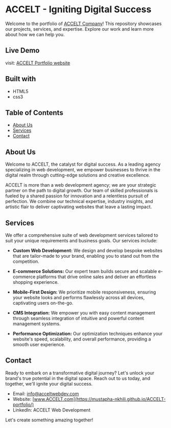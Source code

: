 
# ACCELT - Igniting Digital Success

Welcome to the portfolio of [ACCELT Company](https://mustapha-nkhili.github.io/ACCELT-portfolio/)! This repository showcases our projects, services, and expertise. Explore our work and learn more about how we can help you.

## Live Demo
visit: [ACCELT Portfolio website](https://mustapha-nkhili.github.io/ACCELT-portfolio/)

## Built with
- HTML5
- css3

## Table of Contents

- [About Us](#about-us)
- [Services](#services)
- [Contact](#contact)

## About Us

Welcome to ACCELT, the catalyst for digital success. As a leading agency specializing in web development, we empower businesses to thrive in the digital realm through cutting-edge solutions and creative excellence.

ACCELT is more than a web development agency; we are your strategic partner on the path to digital growth. Our team of skilled professionals is fueled by a shared passion for innovation and a relentless pursuit of perfection. We combine our technical expertise, industry insights, and artistic flair to deliver captivating websites that leave a lasting impact.

## Services

We offer a comprehensive suite of web development services tailored to suit your unique requirements and business goals. Our services include:

- **Custom Web Development:** We design and develop bespoke websites that are tailor-made to your brand, enabling you to stand out from the competition.

- **E-commerce Solutions:** Our expert team builds secure and scalable e-commerce platforms that drive online sales and deliver an effortless shopping experience.

- **Mobile-First Design:** We prioritize mobile responsiveness, ensuring your website looks and performs flawlessly across all devices, captivating users on-the-go.

- **CMS Integration:** We empower you with easy content management through seamless integration of intuitive and powerful content management systems.

- **Performance Optimization:** Our optimization techniques enhance your website's speed, scalability, and overall performance, providing a smooth user experience.


## Contact

Ready to embark on a transformative digital journey? Let's unlock your brand's true potential in the digital space. Reach out to us today, and together, we'll ignite your digital success.

- Email: info@acceltwebdev.com
- Website: [www.ACCELT.com](https://mustapha-nkhili.github.io/ACCELT-portfolio/)
- LinkedIn: ACCELT Web Development

Let's create something amazing together!

